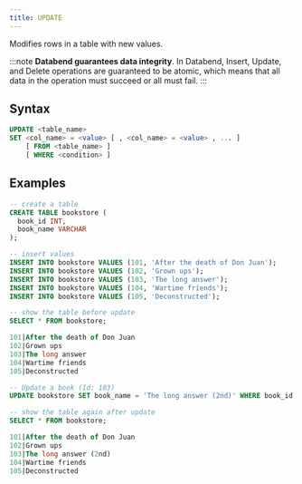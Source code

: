 ```yaml
---
title: UPDATE
---
```


Modifies rows in a table with new values.

:::note
**Databend guarantees data integrity**. In Databend, Insert, Update, and Delete operations are guaranteed to be atomic, which means that all data in the operation must succeed or all must fail.
:::

## Syntax

```sql
UPDATE <table_name>
SET <col_name> = <value> [ , <col_name> = <value> , ... ]
    [ FROM <table_name> ]
    [ WHERE <condition> ]
```

## Examples

```sql
-- create a table
CREATE TABLE bookstore (
  book_id INT,
  book_name VARCHAR
);

-- insert values
INSERT INTO bookstore VALUES (101, 'After the death of Don Juan');
INSERT INTO bookstore VALUES (102, 'Grown ups');
INSERT INTO bookstore VALUES (103, 'The long answer');
INSERT INTO bookstore VALUES (104, 'Wartime friends');
INSERT INTO bookstore VALUES (105, 'Deconstructed');

-- show the table before update
SELECT * FROM bookstore;

101|After the death of Don Juan
102|Grown ups
103|The long answer
104|Wartime friends
105|Deconstructed

-- Update a book (Id: 103)
UPDATE bookstore SET book_name = 'The long answer (2nd)' WHERE book_id = 103;

-- show the table again after update
SELECT * FROM bookstore;

101|After the death of Don Juan
102|Grown ups
103|The long answer (2nd)
104|Wartime friends
105|Deconstructed
```